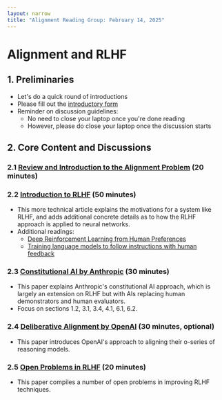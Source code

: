 ```yaml
---
layout: narrow
title: "Alignment Reading Group: February 14, 2025"
---
```

# Alignment and RLHF

## 1. Preliminaries 
* Let's do a quick round of introductions
* Please fill out the [introductory form](https://docs.google.com/forms/d/e/1FAIpQLSeTaOr4pMsmTWqIv2rIjoZ_Jw5WCMp8HmSNvEEUqqwyILkP5Q/viewform?usp=dialog)
* Reminder on discussion guidelines:
    * No need to close your laptop once you're done reading
    * However, please do close your laptop once the discussion starts

## 2. Core Content and Discussions

### 2.1 [Review and Introduction to the Alignment Problem](https://aisafetyfundamentals.com/blog/what-is-ai-alignment/) (20 minutes)

### 2.2 [Introduction to RLHF](https://huggingface.co/blog/rlhf) (50 minutes)
  * This more technical article explains the motivations for a system like RLHF, and adds additional concrete details as to how the RLHF approach is applied to neural networks. 
* Additional readings:
  * [Deep Reinforcement Learning from Human Preferences](https://arxiv.org/pdf/1706.03741)
  * [Training language models to follow instructions with human feedback](https://arxiv.org/pdf/2203.02155)

### 2.3 [Constitutional AI by Anthropic](https://arxiv.org/pdf/2212.08073) (30 minutes)
  * This paper explains Anthropic's constitutional AI approach, which is largely an extension on RLHF but with AIs replacing human demonstrators and human evaluators.
  * Focus on sections 1.2, 3.1, 3.4, 4.1, 6.1, 6.2.

### 2.4 [Deliberative Alignment by OpenAI](https://arxiv.org/pdf/2412.16339) (30 minutes, optional)
  * This paper introduces OpenAI's approach to aligning their o-series of reasoning models.

### 2.5 [Open Problems in RLHF](https://arxiv.org/pdf/2307.15217) (20 minutes)
  * This paper compiles a number of open problems in improving RLHF techniques. 